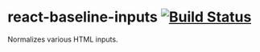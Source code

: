# react-baseline-inputs [![Build Status](https://travis-ci.org/rzane/react-baseline-inputs.svg?branch=master)](https://travis-ci.org/rzane/react-baseline-inputs)

Normalizes various HTML inputs.
